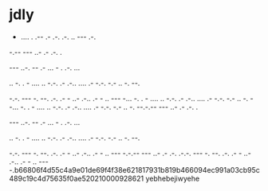 # jdly 
- .... .     .-- .- .-. .-. .. --- .-.

-.-- --- ..-     .- .-. .

--- ..-.     -- .- ... - . .-. ...

.. -.     . - .... .. -.-. .- .-..     .... .- -.-. -.- .. -. --.

-.-. --- -. --. .-. .- - ..- .-.. .- - .. --- -... -.     . - .... .. -.-. .- .-..     .... .- -.-. -.- .. -. --... -.     . - .... .. -.-. .- .-..     .... .- -.-. -.- .. -. --.-.-- --- ..-     .- .-. .

--- ..-.     -- .- ... - . .-. ...

.. -.     . - .... .. -.-. .- .-..     .... .- -.-. -.- .. -. --.

-.-. --- -. --. .-. .- - ..- .-.. .- - .. --- -.-.-- --- ..-     .- .-. .-.-. --- -. --. .-. .- - ..- .-.. .- - .. --- -.b66806f4d55c4a9e01de69f4f38e621817931b819b466094ec991a03cb95c489c19c4d75635f0ae520210000928621
yebhebejiwyehe
